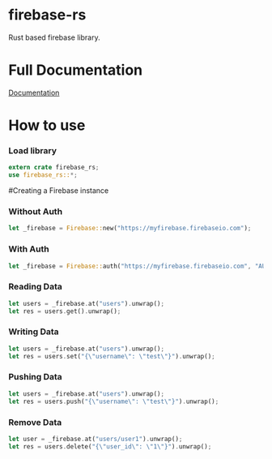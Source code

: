 # firebase-rs

Rust based firebase library.

# Full Documentation
[Documentation](https://docs.rs/firebase-rs/1.0.1/firebase_rs/)

# How to use

### Load library
````rust
extern crate firebase_rs;
use firebase_rs::*;
````

#Creating a Firebase instance

### Without Auth
````rust
let _firebase = Firebase::new("https://myfirebase.firebaseio.com");
````

### With Auth
````rust
let _firebase = Firebase::auth("https://myfirebase.firebaseio.com", "AUTH_KEY");
````

### Reading Data
````rust
let users = _firebase.at("users").unwrap();
let res = users.get().unwrap();
````

### Writing Data
````rust
let users = _firebase.at("users").unwrap();
let res = users.set("{\"username\": \"test\"}").unwrap();
````

### Pushing Data
````rust
let users = _firebase.at("users").unwrap();
let res = users.push("{\"username\": \"test\"}").unwrap();
````

### Remove Data
````rust
let user = _firebase.at("users/user1").unwrap();
let res = users.delete("{\"user_id\": \"1\"}").unwrap();
````







